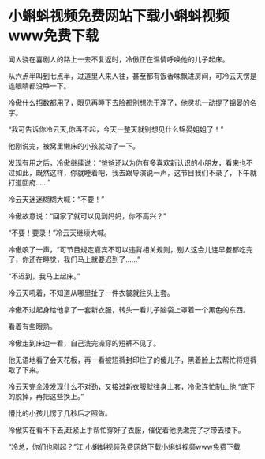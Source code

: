 # 小蝌蚪视频免费网站下载小蝌蚪视频www免费下载


闻人骁在喜剧人的路上一去不复返时，冷傲正在温情呼唤他的儿子起床。

从六点半叫到七点半，过道里人来人往，甚至都有饭香味飘进房间，可冷云天愣是连眼睛都没睁一下。

冷傲什么招数都用了，眼见再睡下去脸都别想洗干净了，他灵机一动提了锦晏的名字。

“我可告诉你冷云天,你再不起，今天一整天就别想见什么锦晏姐姐了！”

他刚说完，被窝里懒床的小孩就动了一下。

发现有用之后，冷傲继续说：“爸爸还以为你有多喜欢新认识的小朋友，看来也不过如此，既然这样，你就睡着吧，我去跟导演说一声，这节目我们不录了，下午就打道回府……”

冷云天迷迷糊糊大喊：“不要！”

冷傲故意说：“回家了就可以见到妈妈，你不高兴？”

“不要！要录！”冷云天继续大喊。

冷傲咳了一声，“可节目规定嘉宾不可以违背相关规则，别人这会儿连早餐都吃完了，你还在睡觉，我们马上就要迟到了……”

“不迟到，我马上起床。”

冷云天吼着，不知道从哪里扯了一件衣裳就往头上套。

冷傲不过起身给他拿了一套新衣服，转头一看儿子脑袋上罩着一个黑色的东西。

看着有些眼熟。

冷傲走到床边一看，自己洗完澡穿的短裤不见了。

他无语地看了会天花板，再一看被短裤封印住了的傻儿子，黑着脸上去帮忙将短裤取了下来。

冷云天完全没发现什么不对劲，又接过新衣服就往身上套，冷傲连忙制止他,“底下的脱掉，再把这些换上。”

懵比的小孩儿愣了几秒后才照做。

冷傲实在看不下去,赶紧上手帮忙穿好了衣服，催促着他洗漱完了才带去楼下。

“冷总，你们也刚起？”江
小蝌蚪视频免费网站下载小蝌蚪视频www免费下载
